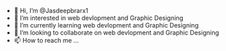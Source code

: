 - 👋 Hi, I’m @Jasdeepbrarx1
- 👀 I’m interested in web devlopment and Graphic Designing
- 🌱 I’m currently learning web devlopment and Graphic Designing
- 💞️ I’m looking to collaborate on web devlopment and Graphic Designing
- 📫 How to reach me ...

<!---
Jasdeepbrarx1/Jasdeepbrarx1 is a ✨ special ✨ repository because its `README.md` (this file) appears on your GitHub profile.
You can click the Preview link to take a look at your changes.
--->
